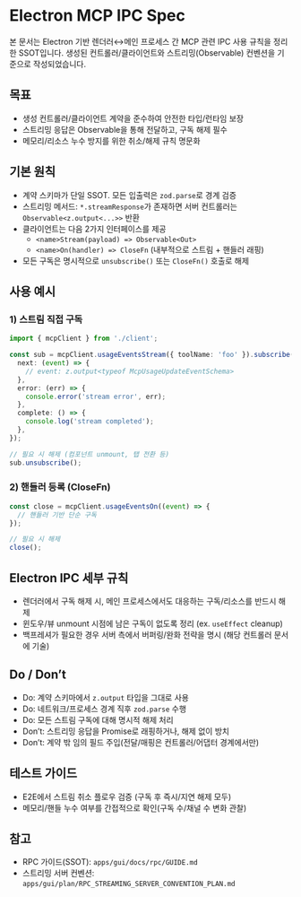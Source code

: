 # Electron MCP IPC Spec

본 문서는 Electron 기반 렌더러↔메인 프로세스 간 MCP 관련 IPC 사용 규칙을 정리한 SSOT입니다. 생성된 컨트롤러/클라이언트와 스트리밍(Observable) 컨벤션을 기준으로 작성되었습니다.

## 목표

- 생성 컨트롤러/클라이언트 계약을 준수하여 안전한 타입/런타임 보장
- 스트리밍 응답은 Observable을 통해 전달하고, 구독 해제 필수
- 메모리/리소스 누수 방지를 위한 취소/해제 규칙 명문화

## 기본 원칙

- 계약 스키마가 단일 SSOT. 모든 입출력은 `zod.parse`로 경계 검증
- 스트리밍 메서드: `*.streamResponse`가 존재하면 서버 컨트롤러는 `Observable<z.output<...>>` 반환
- 클라이언트는 다음 2가지 인터페이스를 제공
  - `<name>Stream(payload) => Observable<Out>`
  - `<name>On(handler) => CloseFn` (내부적으로 스트림 + 핸들러 래핑)
- 모든 구독은 명시적으로 `unsubscribe()` 또는 `CloseFn()` 호출로 해제

## 사용 예시

### 1) 스트림 직접 구독

```ts
import { mcpClient } from './client';

const sub = mcpClient.usageEventsStream({ toolName: 'foo' }).subscribe({
  next: (event) => {
    // event: z.output<typeof McpUsageUpdateEventSchema>
  },
  error: (err) => {
    console.error('stream error', err);
  },
  complete: () => {
    console.log('stream completed');
  },
});

// 필요 시 해제 (컴포넌트 unmount, 탭 전환 등)
sub.unsubscribe();
```

### 2) 핸들러 등록 (CloseFn)

```ts
const close = mcpClient.usageEventsOn((event) => {
  // 핸들러 기반 단순 구독
});

// 필요 시 해제
close();
```

## Electron IPC 세부 규칙

- 렌더러에서 구독 해제 시, 메인 프로세스에서도 대응하는 구독/리소스를 반드시 해제
- 윈도우/뷰 unmount 시점에 남은 구독이 없도록 정리 (ex. `useEffect` cleanup)
- 백프레셔가 필요한 경우 서버 측에서 버퍼링/완화 전략을 명시 (해당 컨트롤러 문서에 기술)

## Do / Don’t

- Do: 계약 스키마에서 `z.output` 타입을 그대로 사용
- Do: 네트워크/프로세스 경계 직후 `zod.parse` 수행
- Do: 모든 스트림 구독에 대해 명시적 해제 처리
- Don’t: 스트리밍 응답을 Promise로 래핑하거나, 해제 없이 방치
- Don’t: 계약 밖 임의 필드 주입(전달/매핑은 컨트롤러/어댑터 경계에서만)

## 테스트 가이드

- E2E에서 스트림 취소 플로우 검증 (구독 후 즉시/지연 해제 모두)
- 메모리/핸들 누수 여부를 간접적으로 확인(구독 수/채널 수 변화 관찰)

## 참고

- RPC 가이드(SSOT): `apps/gui/docs/rpc/GUIDE.md`
- 스트리밍 서버 컨벤션: `apps/gui/plan/RPC_STREAMING_SERVER_CONVENTION_PLAN.md`
